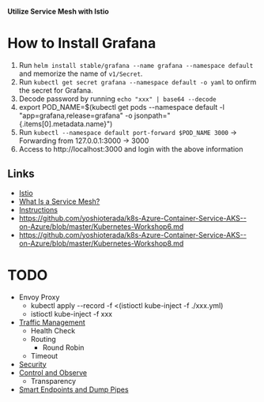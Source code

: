 **Utilize Service Mesh with Istio**


# How to Install Grafana
1. Run `helm install stable/grafana --name grafana --namespace default` and memorize the name of `v1/Secret`.
2. Run `kubectl get secret grafana --namespace default -o yaml` to onfirm the secret for Grafana.
3. Decode password by running `echo "xxx" | base64 --decode`
4. export POD_NAME=$(kubectl get pods --namespace default -l "app=grafana,release=grafana" -o jsonpath="{.items[0].metadata.name}")
5. Run `kubectl --namespace default port-forward $POD_NAME 3000` -> Forwarding from 127.0.0.1:3000 -> 3000
6. Access to http://localhost:3000 and login with the above information


## Links
- [Istio](https://istio.io/)
- [What Is a Service Mesh?](https://www.nginx.com/blog/what-is-a-service-mesh/)
- [Instructions](https://istio.io/docs/setup/kubernetes/install/helm/)
- https://github.com/yoshioterada/k8s-Azure-Container-Service-AKS--on-Azure/blob/master/Kubernetes-Workshop6.md
- https://github.com/yoshioterada/k8s-Azure-Container-Service-AKS--on-Azure/blob/master/Kubernetes-Workshop8.md



# TODO
- Envoy Proxy
  - kubectl apply --record -f <(istioctl kube-inject -f ./xxx.yml)
  - istioctl kube-inject -f xxx
- [Traffic Management](https://istio.io/docs/concepts/traffic-management/)
  - Health Check
  - Routing
    - Round Robin
  - Timeout
- [Security](https://istio.io/docs/concepts/security/)
- [Control and Observe](https://istio.io/docs/concepts/policies-and-telemetry/)
  - Transparency
- [Smart Endpoints and Dump Pipes](https://www.martinfowler.com/microservices/)
